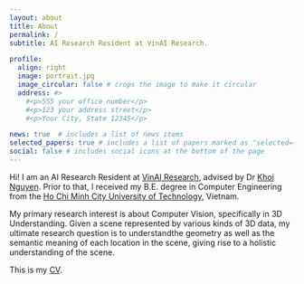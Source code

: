 ```yaml
---
layout: about
title: About
permalink: /
subtitle: AI Research Resident at VinAI Research.

profile:
  align: right
  image: portrait.jpg
  image_circular: false # crops the image to make it circular
  address: #>
    #<p>555 your office number</p>
    #<p>123 your address street</p>
    #<p>Your City, State 12345</p>

news: true  # includes a list of news items
selected_papers: true # includes a list of papers marked as "selected={true}"
social: false # includes social icons at the bottom of the page
---
```


Hi! I am an AI Research Resident at [VinAI Research](https://vinai.io/), advised by Dr [Khoi Nguyen](https://khoinguyen.org/). Prior to that, I received my B.E. degree in Computer Engineering from the [Ho Chi Minh City University of Technology](https://hcmut.edu.vn/), Vietnam.

My primary research interest is about Computer Vision, specifically in 3D Understanding. Given a scene represented by various kinds of 3D data, my ultimate research question is to understandthe geometry as well as the semantic meaning of each location in the scene, giving rise to a holistic understanding of the scene.

This is my [CV](/assets/pdf/CV.pdf).
